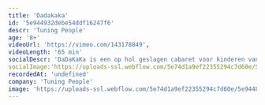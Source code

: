 ```yaml
---
title: 'Dadakaka'
id: '5e944932debe54ddf16247f6'
descr: 'Tuning People'
age: '8+'
videoUrl: 'https://vimeo.com/143178849',
videoLength: '65 min'
socialDescr: 'DaDaKaKa is een op hol geslagen cabaret voor kinderen vanaf 8 jaar (en hun ouders en grootouders en vrienden van hun ouders en grootouders). Verschillende acts doordrongen van wilde creativiteit volgen elkaar op. DaDaKaKa is een combinatie van hoekige dans, gebroken pianomuziek, geflipte beelden en gestoorde teksten. DaDaKaKa is een voorstelling over wat kan en wat niet kan. De wereld barst van de regels, in deze voorstelling zijn er geen: een schilderij kan zingen en letters kunnen dansen.'
socialImage:'https://uploads-ssl.webflow.com/5e74d1a9ef22355294c7d60e/5e944815ee29ce69b0a339b4_DadakakaClaraHermansHR-10-1024x683.jpg'
recordedAt: 'undefined'
company: 'Tuning People'
image: 'https://uploads-ssl.webflow.com/5e74d1a9ef22355294c7d60e/5e944815ee29ce69b0a339b4_DadakakaClaraHermansHR-10-1024x683.jpg'
---
```

